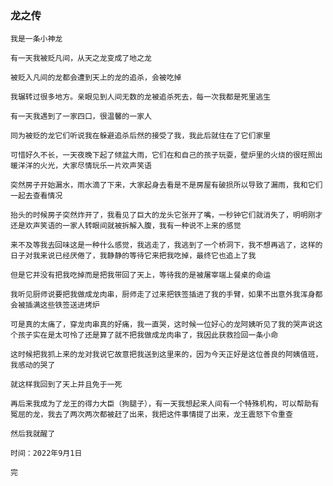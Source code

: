 ### 龙之传

    我是一条小神龙
    
    有一天我被贬凡间，从天之龙变成了地之龙
    
    被贬入凡间的龙都会遭到天上的龙的追杀，会被吃掉
    
    我辗转过很多地方。亲眼见到人间无数的龙被追杀死去，每一次我都是死里逃生
    
    有一天我遇到了一家四口，很温馨的一家人
    
    同为被贬的龙它们听说我在躲避追杀后然的接受了我，我此后就住在了它们家里
    
    可惜好久不长，一天夜晚下起了倾盆大雨，它们在和自己的孩子玩耍，壁炉里的火烧的很旺照出暖洋洋的火光，大家尽情玩乐一片欢声笑语
    
    突然房子开始漏水，雨水滴了下来，大家起身去看是不是房屋有破损所以导致了漏雨，我和它们一起去查看情况
    
    抬头的时候房子突然炸开了，我看见了巨大的龙头它张开了嘴，一秒钟它们就消失了，明明刚才还是欢声笑语的一家人转眼间就被拆解入腹，我有一种说不上来的感觉
    
    来不及等我去回味这是一种什么感觉，我逃走了，我逃到了一个桥洞下，我不想再逃了，这样的日子对我来说已经厌倦了，我静静的等待它来把我吃掉，最终它也追上了我
    
    但是它并没有把我吃掉而是把我带回了天上，等待我的是被屠宰端上餐桌的命运
    
    我听见厨师说要把我做成龙肉串，厨师走了过来把铁签插进了我的手臂，如果不出意外我浑身都会被插满这些铁签送进烤炉
    
    可是真的太痛了，穿龙肉串真的好痛，我一直哭，这时候一位好心的龙阿姨听见了我的哭声说这个孩子实在是太可怜了还是算了就不把我做成龙肉串了，我因此获救捡回一条小命
    
    这时候把我抓上来的龙对我说它故意把我送到这里来的，因为今天正好是这位善良的阿姨值班，我感动的哭了
    
    就这样我回到了天上并且免于一死
    
    再后来我成为了龙王的得力大臣（狗腿子），有一天我想起来人间有一个特殊机构，可以帮助有冤屈的龙，我去了两次两次都被赶了出来，我把这件事情提了出来，龙王震怒下令重查
    
    然后我就醒了
    
    时间：2022年9月1日
    
    完